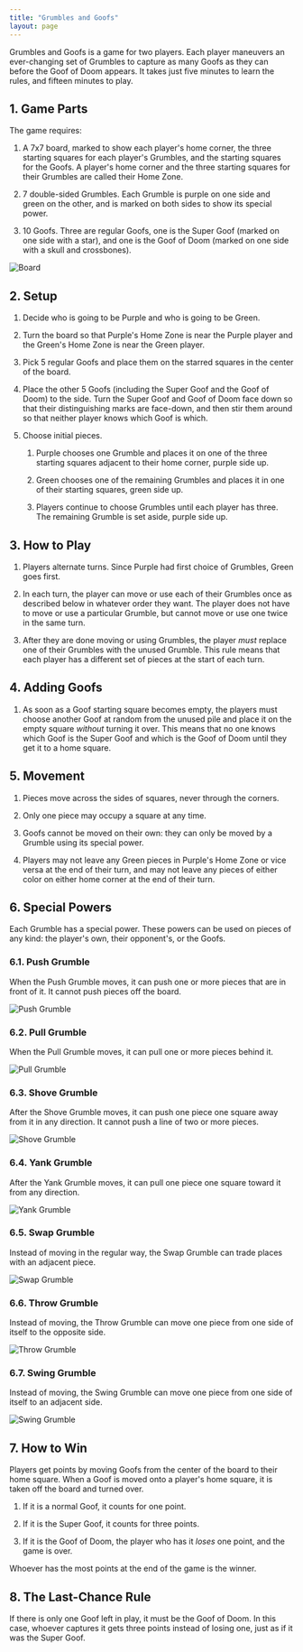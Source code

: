 ```yaml
---
title: "Grumbles and Goofs"
layout: page
---
```


Grumbles and Goofs is a game for two players. Each player maneuvers an
ever-changing set of Grumbles to capture as many Goofs as they can before the
Goof of Doom appears. It takes just five minutes to learn the rules, and fifteen
minutes to play.

## 1. Game Parts

The game requires:

1.  A 7x7 board, marked to show each player's home corner, the three starting
    squares for each player's Grumbles, and the starting squares for the Goofs.
    A player's home corner and the three starting squares for their Grumbles are
    called their Home Zone.

2.  7 double-sided Grumbles. Each Grumble is purple on one side and green on the
    other, and is marked on both sides to show its special power.

3.  10 Goofs. Three are regular Goofs, one is the Super Goof (marked on one side
    with a star), and one is the Goof of Doom (marked on one side with a skull
    and crossbones).

<img src="./board.svg" alt="Board" />

## 2. Setup

1.  Decide who is going to be Purple and who is going to be Green.

2.  Turn the board so that Purple's Home Zone is near the Purple player and the
    Green's Home Zone is near the Green player.

3.  Pick 5 regular Goofs and place them on the starred squares in the center of
    the board.

4.  Place the other 5 Goofs (including the Super Goof and the Goof of Doom) to
    the side. Turn the Super Goof and Goof of Doom face down so that their
    distinguishing marks are face-down, and then stir them around so that
    neither player knows which Goof is which.

5.  Choose initial pieces.

    1.  Purple chooses one Grumble and places it on one of the three starting
        squares adjacent to their home corner, purple side up.

    2.  Green chooses one of the remaining Grumbles and places it in one of
        their starting squares, green side up.

    3.  Players continue to choose Grumbles until each player has three. The
        remaining Grumble is set aside, purple side up.

## 3. How to Play

1.  Players alternate turns. Since Purple had first choice of Grumbles, Green goes
    first.

2.  In each turn, the player can move or use each of their Grumbles once as
    described below in whatever order they want. The player does not have to
    move or use a particular Grumble, but cannot move or use one twice in the
    same turn.

3.  After they are done moving or using Grumbles, the player *must* replace one
    of their Grumbles with the unused Grumble.  This rule means that each player
    has a different set of pieces at the start of each turn.

## 4. Adding Goofs

1.  As soon as a Goof starting square becomes empty, the players must choose
    another Goof at random from the unused pile and place it on the empty square
    *without* turning it over. This means that no one knows which Goof is the
    Super Goof and which is the Goof of Doom until they get it to a home square.

## 5. Movement

1.  Pieces move across the sides of squares, never through the corners.

2.  Only one piece may occupy a square at any time.

3.  Goofs cannot be moved on their own: they can only be moved by a Grumble
    using its special power.

4.  Players may not leave any Green pieces in Purple's Home Zone or vice versa
    at the end of their turn, and may not leave any pieces of either color on
    either home corner at the end of their turn.

## 6. Special Powers

Each Grumble has a special power. These powers can be used on pieces of any
kind: the player's own, their opponent's, or the Goofs.

### 6.1. Push Grumble

When the Push Grumble moves, it can push one or more pieces that are in
front of it. It cannot push pieces off the board.

<img src="./push.svg" alt="Push Grumble" />

### 6.2. Pull Grumble

When the Pull Grumble moves, it can pull one or more pieces behind it.

<img src="./pull.svg" alt="Pull Grumble" />

### 6.3. Shove Grumble

After the Shove Grumble moves, it can push one piece one square away from it in
any direction. It cannot push a line of two or more pieces.

<img src="./shove.svg" alt="Shove Grumble" />

### 6.4. Yank Grumble

After the Yank Grumble moves, it can pull one piece one square toward it from
any direction.

<img src="./yank.svg" alt="Yank Grumble" />

### 6.5. Swap Grumble

Instead of moving in the regular way, the Swap Grumble can trade places with an
adjacent piece.

<img src="./swap.svg" alt="Swap Grumble" />

### 6.6. Throw Grumble

Instead of moving, the Throw Grumble can move one piece from one side of
itself to the opposite side.

<img src="./throw.svg" alt="Throw Grumble" />

### 6.7. Swing Grumble

Instead of moving, the Swing Grumble can move one piece from one side of
itself to an adjacent side.

<img src="./swing.svg" alt="Swing Grumble" />

## 7. How to Win

Players get points by moving Goofs from the center of the board to their home
square.  When a Goof is moved onto a player's home square, it is taken off the
board and turned over.

1.  If it is a normal Goof, it counts for one point.

2.  If it is the Super Goof, it counts for three points.

3.  If it is the Goof of Doom, the player who has it *loses* one point,
    and the game is over.

Whoever has the most points at the end of the game is the winner.

## 8. The Last-Chance Rule

If there is only one Goof left in play, it must be the Goof of Doom. In this
case, whoever captures it gets three points instead of losing one, just as if it
was the Super Goof.
